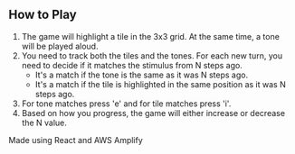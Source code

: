 ## How to Play
1. The game will highlight a tile in the 3x3 grid. At the same time, a tone will be played aloud.
2. You need to track both the tiles and the tones. For each new turn, you need to decide if it matches the stimulus from N steps ago.
    - It's a match if the tone is the same as it was N steps ago.
    - It's a match if the tile is highlighted in the same position as it was N steps ago.
3. For tone matches press 'e' and for tile matches press 'i'.
4. Based on how you progress, the game will either increase or decrease the N value.

Made using React and AWS Amplify